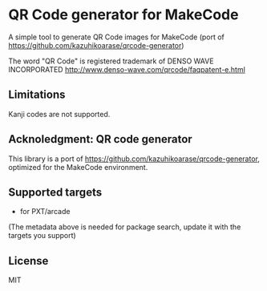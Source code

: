 # QR Code generator for MakeCode

A simple tool to generate QR Code images for MakeCode (port of https://github.com/kazuhikoarase/qrcode-generator)

The word "QR Code" is registered trademark of DENSO WAVE INCORPORATED 
http://www.denso-wave.com/qrcode/faqpatent-e.html

## Limitations

Kanji codes are not supported.

## Acknoledgment: QR code generator

This library is a port of https://github.com/kazuhikoarase/qrcode-generator,
optimized for the MakeCode environment.

## Supported targets
* for PXT/arcade

(The metadata above is needed for package search, update it with the targets you support)

## License

MIT
